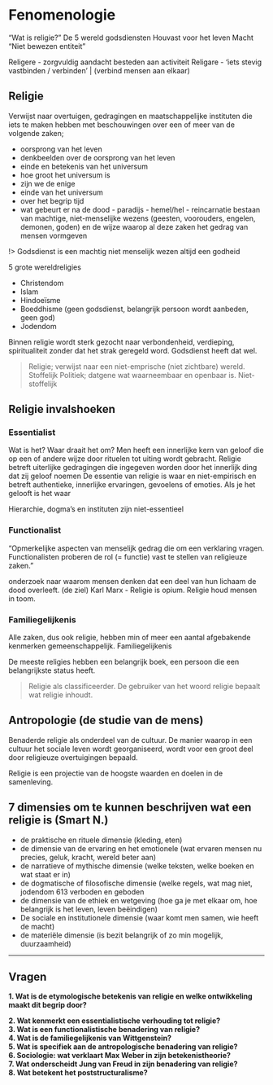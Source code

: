 # Fenomenologie

“Wat is religie?”
De 5 wereld godsdiensten
Houvast voor het leven
Macht
“Niet bewezen entiteit”

Religere - zorgvuldig aandacht besteden aan activiteit
Religare - ‘iets stevig vastbinden / verbinden’ | (verbind mensen aan elkaar)

## Religie

Verwijst naar overtuigen, gedragingen en maatschappelijke instituten die iets te maken hebben met beschouwingen over een of meer van de volgende zaken;

- oorsprong van het leven
- denkbeelden over de oorsprong van het leven
- einde en betekenis van het universum
- hoe groot het universum is
- zijn we de enige
- einde van het universum
- over het begrip tijd
- wat gebeurt er na de dood - paradijs - hemel/hel - reincarnatie
  bestaan van machtige, niet-menselijke wezens (geesten, voorouders, engelen, demonen, goden)
  en de wijze waarop al deze zaken het gedrag van mensen vormgeven

!> Godsdienst is een machtig niet menselijk wezen altijd een godheid

5 grote wereldreligies

- Christendom
- Islam
- Hindoeïsme
- Boeddhisme (geen godsdienst, belangrijk persoon wordt aanbeden, geen god)
- Jodendom

Binnen religie wordt sterk gezocht naar verbondenheid, verdieping, spiritualiteit zonder dat het strak geregeld word. Godsdienst heeft dat wel.

> Religie; verwijst naar een niet-emprische (niet zichtbare) wereld. Stoffelijk
> Politiek; datgene wat waarneembaar en openbaar is. Niet-stoffelijk

## Religie invalshoeken

### Essentialist

Wat is het? Waar draait het om?
Men heeft een innerlijke kern van geloof die op een of andere wijze door rituelen tot uiting wordt gebracht.
Religie betreft uiterlijke gedragingen die ingegeven worden door het innerlijk ding dat zij geloof noemen
De essentie van religie is waar en niet-empirisch en betreft authentieke, innerlijke ervaringen, gevoelens of emoties. Als je het gelooft is het waar

Hierarchie, dogma’s en instituten zijn niet-essentieel

### Functionalist

“Opmerkelijke aspecten van menselijk gedrag die om een verklaring vragen. Functionalisten proberen de rol (= functie) vast te stellen van religieuze zaken.”

onderzoek naar waarom mensen denken dat een deel van hun lichaam de dood overleeft. (de ziel)
Karl Marx - Religie is opium. Religie houd mensen in toom.

### Familiegelijkenis

Alle zaken, dus ook religie, hebben min of meer een aantal afgebakende kenmerken gemeenschappelijk. Familiegelijkenis

De meeste religies hebben een belangrijk boek, een persoon die een belangrijkste status heeft.

> Religie als classificeerder. De gebruiker van het woord religie bepaalt wat religie inhoudt.

## Antropologie (de studie van de mens)

Benaderde religie als onderdeel van de cultuur. De manier waarop in een cultuur het sociale leven wordt georganiseerd, wordt voor een groot deel door religieuze overtuigingen bepaald.

Religie is een projectie van de hoogste waarden en doelen in de samenleving.

## 7 dimensies om te kunnen beschrijven wat een religie is (Smart N.)

- de praktische en rituele dimensie (kleding, eten)
- de dimensie van de ervaring en het emotionele (wat ervaren mensen nu precies, geluk, kracht, wereld beter aan)
- de narratieve of mythische dimensie (welke teksten, welke boeken en wat staat er in)
- de dogmatische of filosofische dimensie (welke regels, wat mag niet,
  jodendom 613 verboden en geboden
- de dimensie van de ethiek en wetgeving (hoe ga je met elkaar om, hoe belangrijk is het leven, leven beëindigen)
- De sociale en institutionele dimensie (waar komt men samen, wie heeft de macht)
- de materiële dimensie (is bezit belangrijk of zo min mogelijk, duurzaamheid)

---

## Vragen

**1. Wat is de etymologische betekenis van religie en welke ontwikkeling maakt dit begrip door?**

**2. Wat kenmerkt een essentialistische verhouding tot religie?**  
**3. Wat is een functionalistische benadering van religie?**  
**4. Wat is de familiegelijkenis van Wittgenstein?**  
**5. Wat is specifiek aan de antropologische benadering van religie?**  
**6. Sociologie: wat verklaart Max Weber in zijn betekenistheorie?**  
**7. Wat onderscheidt Jung van Freud in zijn benadering van religie?**  
**8. Wat betekent het poststructuralisme?**
